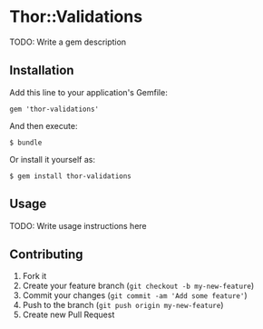 # Thor::Validations

TODO: Write a gem description

## Installation

Add this line to your application's Gemfile:

    gem 'thor-validations'

And then execute:

    $ bundle

Or install it yourself as:

    $ gem install thor-validations

## Usage

TODO: Write usage instructions here

## Contributing

1. Fork it
2. Create your feature branch (`git checkout -b my-new-feature`)
3. Commit your changes (`git commit -am 'Add some feature'`)
4. Push to the branch (`git push origin my-new-feature`)
5. Create new Pull Request

